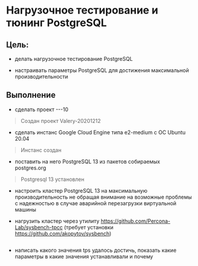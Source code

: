 # Нагрузочное тестирование и тюнинг PostgreSQL

## Цель:

- делать нагрузочное тестирование PostgreSQL

- настраивать параметры PostgreSQL для достижения максимальной производительности

## Выполнение

- сделать проект <firstname>-<lastname>-<yyyymmdd>-10

>Создан проект Valery-20201212

- сделать инстанс Google Cloud Engine типа e2-medium с ОС Ubuntu 20.04

> Инстанс создан

- поставить на него PostgreSQL 13 из пакетов собираемых postgres.org

> Postgresql 13 установлен

- настроить кластер PostgreSQL 13 на максимальную производительность не обращая внимание на возможные проблемы с надежностью в случае аварийной перезагрузки виртуальной машины

>

- нагрузить кластер через утилиту https://github.com/Percona-Lab/sysbench-tpcc (требует установки https://github.com/akopytov/sysbench)

```

```

- написать какого значения tps удалось достичь, показать какие параметры в какие значения устанавливали и почему 
